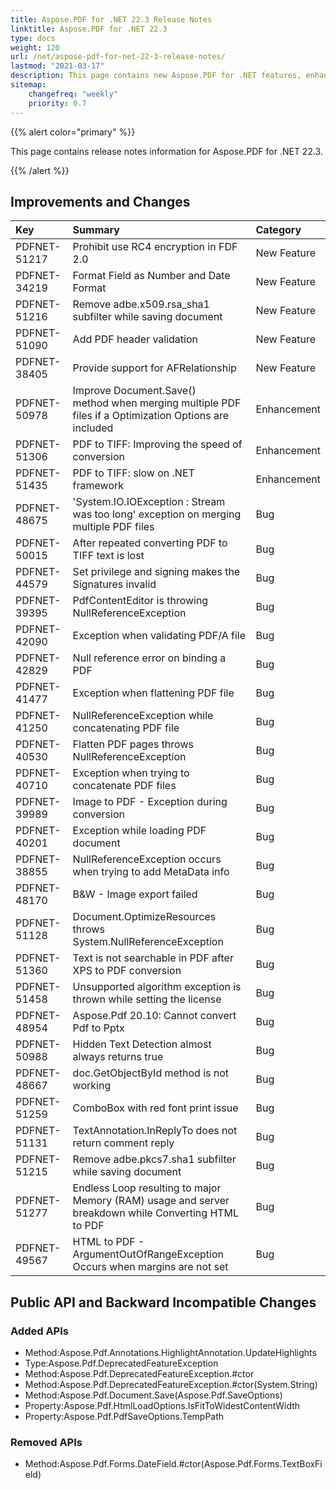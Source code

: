 ```yaml
---
title: Aspose.PDF for .NET 22.3 Release Notes
linktitle: Aspose.PDF for .NET 22.3
type: docs
weight: 120
url: /net/aspose-pdf-for-net-22-3-release-notes/
lastmod: "2021-03-17"
description: This page contains new Aspose.PDF for .NET features, enhancement, and bug fixes in 2022, version 22.3.
sitemap:
    changefreq: "weekly"
    priority: 0.7
---
```


{{% alert color="primary" %}}

This page contains release notes information for Aspose.PDF for .NET 22.3.

{{% /alert %}}

## Improvements and Changes

|**Key**|**Summary**|**Category**|
| :- | :- | :- |
|PDFNET-51217|Prohibit use RC4 encryption in FDF 2.0|New Feature|
|PDFNET-34219|Format Field as Number and Date Format|New Feature|
|PDFNET-51216|Remove adbe.x509.rsa_sha1 subfilter while saving document|New Feature|
|PDFNET-51090|Add PDF header validation|New Feature|
|PDFNET-38405|Provide support for AFRelationship|New Feature|
|PDFNET-50978|Improve Document.Save() method when merging multiple PDF files if a Optimization Options are included|Enhancement|
|PDFNET-51306|PDF to TIFF: Improving the speed of conversion|Enhancement|
|PDFNET-51435|PDF to TIFF: slow on .NET framework|Enhancement|
|PDFNET-48675|'System.IO.IOException : Stream was too long' exception on merging multiple PDF files|Bug|
|PDFNET-50015|After repeated converting PDF to TIFF text is lost|Bug|
|PDFNET-44579|Set privilege and signing makes the Signatures invalid|Bug|
|PDFNET-39395|PdfContentEditor is throwing NullReferenceException|Bug|
|PDFNET-42090|Exception when validating PDF/A file|Bug|
|PDFNET-42829|Null reference error on binding a PDF|Bug|
|PDFNET-41477|Exception when flattening PDF file|Bug|
|PDFNET-41250|NullReferenceException while concatenating PDF file|Bug|
|PDFNET-40530|Flatten PDF pages throws NullReferenceException|Bug|
|PDFNET-40710|Exception when trying to concatenate PDF files|Bug|
|PDFNET-39989|Image to PDF - Exception during conversion|Bug|
|PDFNET-40201|Exception while loading PDF document|Bug|
|PDFNET-38855|NullReferenceException occurs when trying to add MetaData info|Bug|
|PDFNET-48170|B&W - Image export failed|Bug|
|PDFNET-51128|Document.OptimizeResources throws System.NullReferenceException|Bug|
|PDFNET-51360|Text is not searchable in PDF after XPS to PDF conversion|Bug|
|PDFNET-51458|Unsupported algorithm exception is thrown while setting the license|Bug|
|PDFNET-48954|Aspose.Pdf 20.10: Cannot convert Pdf to Pptx|Bug|
|PDFNET-50988|Hidden Text Detection almost always returns true|Bug|
|PDFNET-48667|doc.GetObjectById method is not working|Bug|
|PDFNET-51259|ComboBox with red font print issue|Bug|
|PDFNET-51131|TextAnnotation.InReplyTo does not return comment reply|Bug|
|PDFNET-51215|Remove adbe.pkcs7.sha1 subfilter while saving document|Bug|
|PDFNET-51277|Endless Loop resulting to major Memory (RAM) usage and server breakdown while Converting HTML to PDF|Bug|
|PDFNET-49567|HTML to PDF - ArgumentOutOfRangeException Occurs when margins are not set|Bug|

## Public API and Backward Incompatible Changes

### Added APIs
 * Method:Aspose.Pdf.Annotations.HighlightAnnotation.UpdateHighlights
 * Type:Aspose.Pdf.DeprecatedFeatureException
 * Method:Aspose.Pdf.DeprecatedFeatureException.#ctor
 * Method:Aspose.Pdf.DeprecatedFeatureException.#ctor(System.String)
 * Method:Aspose.Pdf.Document.Save(Aspose.Pdf.SaveOptions)
 * Property:Aspose.Pdf.HtmlLoadOptions.IsFitToWidestContentWidth
 * Property:Aspose.Pdf.PdfSaveOptions.TempPath

### Removed APIs
 * Method:Aspose.Pdf.Forms.DateField.#ctor(Aspose.Pdf.Forms.TextBoxField)


